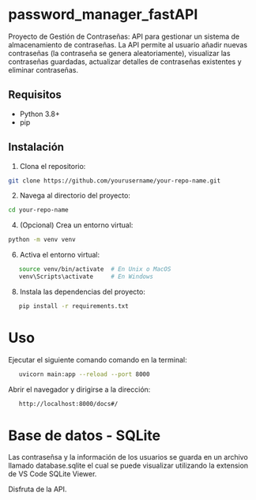 # password_manager_fastAPI
Proyecto de Gestión de Contraseñas: API para gestionar un sistema de almacenamiento de contraseñas. 
La API permite al usuario añadir nuevas contraseñas (la contraseña se genera aleatoriamente), 
visualizar las contraseñas guardadas, actualizar detalles de contraseñas existentes y eliminar contraseñas.

## Requisitos
- Python 3.8+
- pip

## Instalación

1. Clona el repositorio:

```bash
git clone https://github.com/yourusername/your-repo-name.git
```

2. Navega al directorio del proyecto:

```bash
cd your-repo-name
```
   
4. (Opcional) Crea un entorno virtual:

```bash
python -m venv venv
```
  
6. Activa el entorno virtual:

```bash
   source venv/bin/activate  # En Unix o MacOS
   venv\Scripts\activate     # En Windows
```

   
8. Instala las dependencias del proyecto:
   
```bash
   pip install -r requirements.txt
```
   
# Uso
Ejecutar el siguiente comando comando en la terminal:

```bash
   uvicorn main:app --reload --port 8000
```

Abrir el navegador y dirigirse a la dirección:
```bash
   http://localhost:8000/docs#/
```

# Base de datos - SQLite
Las contraseñsa y la información de los usuarios se guarda en un archivo llamado database.sqlite el cual se puede visualizar utilizando la extension de VS Code SQLite Viewer.

Disfruta de la API.
